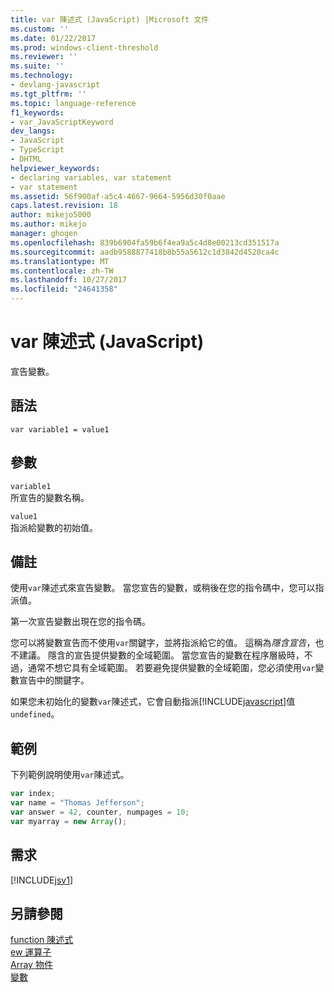 ```yaml
---
title: var 陳述式 (JavaScript) |Microsoft 文件
ms.custom: ''
ms.date: 01/22/2017
ms.prod: windows-client-threshold
ms.reviewer: ''
ms.suite: ''
ms.technology:
- devlang-javascript
ms.tgt_pltfrm: ''
ms.topic: language-reference
f1_keywords:
- var_JavaScriptKeyword
dev_langs:
- JavaScript
- TypeScript
- DHTML
helpviewer_keywords:
- declaring variables, var statement
- var statement
ms.assetid: 56f900af-a5c4-4667-9664-5956d30f0aae
caps.latest.revision: 18
author: mikejo5000
ms.author: mikejo
manager: ghogen
ms.openlocfilehash: 839b6904fa59b6f4ea9a5c4d8e00213cd351517a
ms.sourcegitcommit: aadb9588877418b8b55a5612c1d3842d4520ca4c
ms.translationtype: MT
ms.contentlocale: zh-TW
ms.lasthandoff: 10/27/2017
ms.locfileid: "24641358"
---
```

# <a name="var-statement-javascript"></a>var 陳述式 (JavaScript)
宣告變數。  
  
## <a name="syntax"></a>語法  
  
```  
var variable1 = value1  
```  
  
## <a name="parameters"></a>參數  
 `variable1`  
 所宣告的變數名稱。  
  
 `value1`  
 指派給變數的初始值。  
  
## <a name="remarks"></a>備註  
 使用`var`陳述式來宣告變數。 當您宣告的變數，或稍後在您的指令碼中，您可以指派值。  
  
 第一次宣告變數出現在您的指令碼。  
  
 您可以將變數宣告而不使用`var`關鍵字，並將指派給它的值。 這稱為*隱含宣告*，也不建議。 隱含的宣告提供變數的全域範圍。 當您宣告的變數在程序層級時，不過，通常不想它具有全域範圍。 若要避免提供變數的全域範圍，您必須使用`var`變數宣告中的關鍵字。  
  
 如果您未初始化的變數`var`陳述式，它會自動指派[!INCLUDE[javascript](../../javascript/includes/javascript-md.md)]值`undefined`。  
  
## <a name="example"></a>範例  
 下列範例說明使用`var`陳述式。  
  
```JavaScript  
var index;  
var name = "Thomas Jefferson";  
var answer = 42, counter, numpages = 10;  
var myarray = new Array();  
```  
  
## <a name="requirements"></a>需求  
 [!INCLUDE[jsv1](../../javascript/misc/includes/jsv1-md.md)]  
  
## <a name="see-also"></a>另請參閱  
 [function 陳述式](../../javascript/reference/function-statement-javascript.md)   
 [ew 運算子](../../javascript/reference/new-operator-decrementjavascript.md)   
 [Array 物件](../../javascript/reference/array-object-javascript.md)   
 [變數](../../javascript/variables-javascript.md)